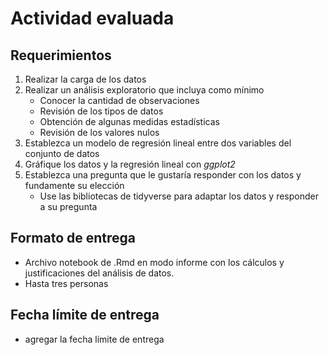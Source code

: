 # Actividad evaluada
## Requerimientos
1. Realizar la carga de los datos
2. Realizar un análisis exploratorio que incluya como mínimo
	- Conocer la cantidad de observaciones
	- Revisión de los tipos de datos
	- Obtención de algunas medidas estadísticas
	- Revisión de los valores nulos
3. Establezca un modelo de regresión lineal entre dos variables del conjunto de datos
4. Gráfique los datos y la regresión lineal con *ggplot2*
5. Establezca una pregunta que le gustaría responder con los datos y fundamente su elección
	- Use las bibliotecas de tidyverse para adaptar los datos y responder a su pregunta

## Formato de entrega 
- Archivo notebook de .Rmd en modo informe con los cálculos y justificaciones del análisis de datos. 
- Hasta tres personas

## Fecha límite de entrega 
- agregar la fecha límite de entrega